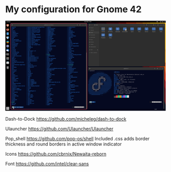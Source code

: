 # My configuration for Gnome 42

![alt text](https://github.com/jacobzielinski/gnome_files/blob/main/screenshot/look.png?raw=true)


Dash-to-Dock
https://github.com/micheleg/dash-to-dock

Ulauncher
https://github.com/Ulauncher/Ulauncher

Pop_shell
https://github.com/pop-os/shell
Included .css adds border thickness and round borders in active window indicator

Icons
https://github.com/cbrnix/Newaita-reborn

Font
https://github.com/intel/clear-sans
